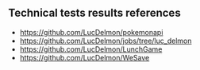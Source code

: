 ## Technical tests results references

- https://github.com/LucDelmon/pokemonapi
- https://github.com/LucDelmon/jobs/tree/luc_delmon
- https://github.com/LucDelmon/LunchGame
- https://github.com/LucDelmon/WeSave
